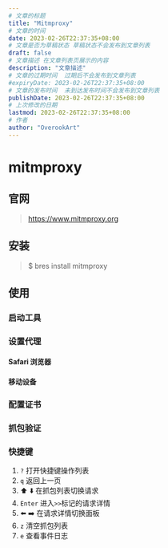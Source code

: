 ```yaml
---
# 文章的标题
title: "Mitmproxy"
# 文章的时间
date: 2023-02-26T22:37:35+08:00
# 文章是否为草稿状态 草稿状态不会发布到文章列表
draft: false
# 文章描述 在文章列表页展示的内容
description: "文章描述"
# 文章的过期时间  过期后不会发布到文章列表
#expiryDate: 2023-02-26T22:37:35+08:00 
# 文章的发布时间  未到达发布时间不会发布到文章列表
publishDate: 2023-02-26T22:37:35+08:00
# 上次修改的日期
lastmod: 2023-02-26T22:37:35+08:00
# 作者
author: "OverookArt"
---
```


# mitmproxy  

## 官网  

> https://www.mitmproxy.org

## 安装  

> $ bres install mitmproxy

## 使用  

### 启动工具  

### 设置代理  

#### Safari 浏览器  

#### 移动设备  

### 配置证书  

### 抓包验证

### 快捷键  

1. `?` 打开快捷键操作列表
2. `q` 返回上一页
3. ⬆️ ⬇️ 在抓包列表切换请求
4. `Enter` 进入`>>`标记的请求详情
5. ⬅️ ➡️ 在请求详情切换面板
6. `z` 清空抓包列表
7. `e` 查看事件日志

